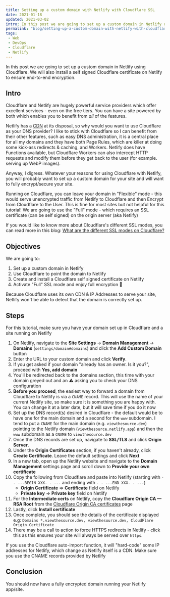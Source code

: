 ```yaml
---
title: Setting up a custom domain with Netlify with Cloudflare SSL
date: 2021-01-18
updated: 2021-03-02
intro: In this post we are going to set up a custom domain in Netlify using Cloudflare. We will also install a self signed Cloudflare certificate on Netlify to ensure end-to-end encryption.
permalink: "blog/setting-up-a-custom-domain-with-netlify-with-cloudflare-ssl/"
tags:
 - Web
 - DevOps
 - Cloudflare
 - Netlify
---
```


In this post we are going to set up a custom domain in Netlify using Cloudflare. We will also install a self signed Cloudflare certificate on Netlify to ensure end-to-end encryption.

## Intro

Cloudflare and Netlify are hugely powerful service providers which offer excellent services - even on the free tiers. You can have a site powered by both which enables you to benefit from _all_ of the features.

Netlify has a [CDN](https://www.netlify.com/products/edge/) at its disposal, so why would you want to use Cloudflare as your DNS provider? I like to stick with Cloudflare so I can benefit from their other features, such as easy DNS administration, it is a central place for all my domains and they have both Page Rules, which are killer at doing some kick-ass redirects & caching, and Workers. Netlify does have Functions available, but Cloudflare Workers can also intercept HTTP requests and modify them before they get back to the user (for example. serving up WebP images).

Anyway, I digress. Whatever your reasons for using Cloudflare with Netlify, you will probably want to set up a custom domain for your site and will want to fully encrypt/secure your site.

Running on Cloudflare, you can leave your domain in "Flexible" mode - this would serve unencrypted traffic from Netlify to Cloudflare and then Encrypt from Cloudflare to the User. This is fine for most sites but not helpful for this tutorial! We are going to use the "Full" mode - which requires an SSL certificate (can be self signed) on the origin server (aka Netlify)

<div class="info">If you would like to know more about Cloudflare's different SSL modes, you can read more in this blog: <a href="https://www.mikestreety.co.uk/blog/what-are-the-different-ssl-modes-on-cloudflare">What are the different SSL modes on Cloudflare?</a></div>

## Objectives

We are going to:

1. Set up a custom domain in Netlify
1. Use Cloudflare to point the domain to Netlify
1. Create and install a Cloudflare self signed certificate on Netlify
1. Activate "Full" SSL mode and enjoy full encryption :handshake:

<div class="info warning">Because Cloudflare uses its own CDN & IP Addresses to serve your site, Netlify won't be able to detect that the domain is correctly set up.</div>

## Steps

<div class="info alt">For this tutorial, make sure you have your domain set up in Cloudflare and a site running on Netlify</div>

1. On Netlify, navigate to the **Site Settings** -> **Domain Management** -> **Domains** (`settings/domain#domains`) and click the **Add Custom Domain** button
1. Enter the URL to your custom domain and click **Verify**.
1. If you get asked if your domain "already has an owner. Is it you?", proceed with **Yes, add domain**
1. You'll be redirected back to the domains section, this time with your domain greyed out and an ⚠️ asking you to check your DNS configuration
1. <strong class="warning-inline">Before you proceed</strong>, the easiest way to forward a domain from Cloudflare to Netlify is via a `CNAME` record. This will use the name of your current Netlify site, so make sure it is something you are happy with. You can change it at a later date, but it will save time if you do it now
1. Set up the DNS record(s) desired in Cloudflare - the default would be to have one for the main domain and a second for the `www` subdomain. I tend to put a `CNAME` for the main domain (e.g. `viewthesource.dev`) pointing to the Netlify domain (`viewthesource.netlify.app`) and then the `www` subdomain as a `CNAME` to `viewthesource.dev`
1. Once the DNS records are set up, navigate to **SSL/TLS** and click **Origin Server**.
1. Under the **Origin Certificates** section, if you haven't already, click **Create Certificate**. Leave the default settings and click **Next**
1. In a new tab, open up the Netlify website and navigate to the **Domain Management** settings page and scroll down to **Provide your own certificate**
1. Copy the following from Cloudflare and paste into Netlify (starting with `- - ---BEGIN XXX- - ---` and ending with `- - ---END XXX- - ---`)
	- **Origin Certificate** => **Certificate** field on Netlify
	- **Private key** => **Private key** field on Netlify
1. For the **Intermediate certs** on Netlify, copy the **Cloudflare Origin CA — RSA Root** from the [Cloudflare Origin CA certificates](https://support.cloudflare.com/hc/en-us/articles/115000479507#h_30cc332c-8f6e-42d8-9c59-6c1f06650639) page
1. Lastly, click **Install certificate**
1. Once complete, you should see the details of the certificate displayed e.g: `Domains *.viewthesource.dev, viewthesource.dev, CloudFlare Origin Certificate`
1. There may be a call to action to force HTTPS redirects in Netlify - click this as this ensures your site will always be served over `https`.

<div class="info warning">If you use the Cloudflare auto-import function, it will "hard-code" some IP addresses for Netlify, which change as Netlify itself is a CDN. Make sure you use the CNAME records provided by Netlify</div>

## Conclusion

You should now have a fully encrypted domain running your Netlify app/site.
